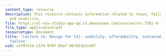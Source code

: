 ```yaml
---
content_type: resource
description: This resource contains information related to reuse, failures, affordability,
  and usability.
file: https://ol-ocw-studio-app-qa.s3.amazonaws.com/courses/ec-720j-d-lab-ii-design-spring-2010/cef8fe1b2174970fb9af067051b2c407_MITEC_720JS10_lec15.pdf
file_type: application/pdf
resourcetype: Document
title: 'Lecture 15: Design for [X]: usability, affordability, sustainability, reuse,
  failure'
uid: cef8fe1b-2174-970f-b9af-067051b2c407
---
```

